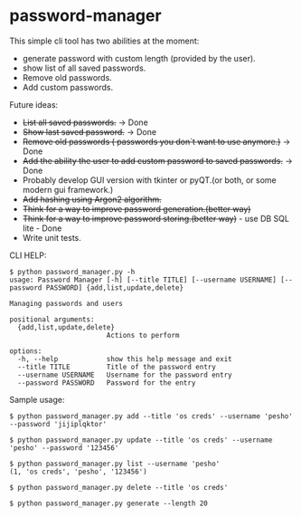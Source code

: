 # password-manager

This simple cli tool has two abilities at the moment:
- generate password with custom length (provided by the user).
- show list of all saved passwords.
- Remove old passwords.
- Add custom passwords.

Future ideas:
- ~~List all saved passwords.~~ -> Done
- ~~Show last saved password.~~ -> Done
- ~~Remove old passwords ( passwords you don`t want to use anymore.)~~ -> Done
- ~~Add the ability the user to add custom password to saved passwords.~~ -> Done
- Probably develop GUI version with tkinter or pyQT.(or both, or some modern gui framework.)
- ~~Add hashing using Argon2 algorithm.~~
- ~~Think for a way to improve password generation.(better way)~~
- ~~Think for a way to improve password storing.(better way)~~ - use DB SQL lite - Done
- Write unit tests.

CLI HELP:
```
$ python password_manager.py -h
usage: Password Manager [-h] [--title TITLE] [--username USERNAME] [--password PASSWORD] {add,list,update,delete}

Managing passwords and users

positional arguments:
  {add,list,update,delete}
                        Actions to perform

options:
  -h, --help            show this help message and exit
  --title TITLE         Title of the password entry
  --username USERNAME   Username for the password entry
  --password PASSWORD   Password for the entry
```

Sample usage:
```
$ python password_manager.py add --title 'os creds' --username 'pesho' --password 'jijiplqktor'
```

```
$ python password_manager.py update --title 'os creds' --username 'pesho' --password '123456'
```

```
$ python password_manager.py list --username 'pesho'
(1, 'os creds', 'pesho', '123456')
```

```
$ python password_manager.py delete --title 'os creds'
```

```
$ python password_manager.py generate --length 20
````
